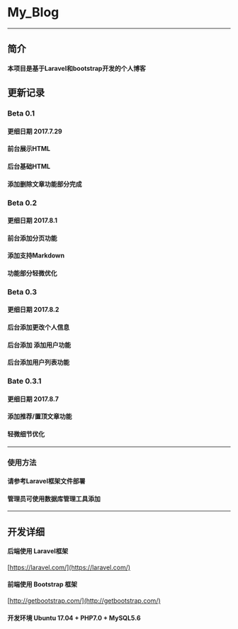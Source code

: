 # My_Blog

----

## 简介

#### 本项目是基于Laravel和bootstrap开发的个人博客

## 更新记录

### Beta 0.1    

#### 更细日期 2017.7.29

#### 前台展示HTML
#### 后台基础HTML
#### 添加删除文章功能部分完成



### Beta 0.2  

#### 更细日期 2017.8.1

####  前台添加分页功能
#### 添加支持Markdown
#### 功能部分轻微优化



### Beta 0.3 

#### 更细日期 2017.8.2

#### 后台添加更改个人信息
#### 后台添加 添加用户功能
#### 后台添加用户列表功能



### Bate 0.3.1 

#### 更细日期 2017.8.7

#### 添加推荐/置顶文章功能

#### 轻微细节优化

----

### 使用方法

#### 请参考Laravel框架文件部署

#### 管理员可使用数据库管理工具添加

----

## 开发详细

#### 后端使用 Laravel框架 

[https://laravel.com/](https://laravel.com/)

#### 前端使用 Bootstrap 框架

[http://getbootstrap.com/](http://getbootstrap.com/)

#### 开发环境 Ubuntu 17.04 + PHP7.0 + MySQL5.6